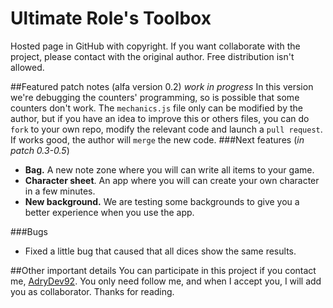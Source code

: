 # Ultimate Role's Toolbox
Hosted page in GitHub with copyright. If you want collaborate with the project, please contact with the original author.
Free distribution isn't allowed.

##Featured patch notes (alfa version 0.2) _work in progress_
In this version we're debugging the counters' programming, so is possible that some counters don't work.
The `mechanics.js` file only can be modified by the author, but if you have an idea to improve this or others files, you can do <code>fork</code> to your own repo, modify the relevant code and launch a <code>pull request</code>. If works good, the author will <code>merge</code> the new code.
###Next features (*in patch 0.3-0.5*)

<ul>
<li><b>Bag.</b> A new note zone where you will can write all items to your game.</li>
<li><b>Character sheet</b>. An app where you will can create your own character in a few minutes.</li>
<li><b>New background.</b> We are testing some backgrounds to give you a better experience when you use the app.</li>
</ul>

###Bugs
<ul>
<li>Fixed a little bug that caused that all dices show the same results.</li>
</ul>

##Other important details
You can participate in this project if you contact me, <a href="https://github.com/AdryDev92">AdryDev92</a>.
You only need follow me, and when I accept you, I will add you as collaborator. Thanks for reading.

